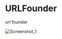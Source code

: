 # URLFounder
url founder 

![Screenshot_1](https://user-images.githubusercontent.com/24410504/133627890-49ee0fb9-dc2e-4303-9bb8-4c445cca2129.png)
